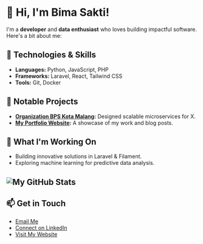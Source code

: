 # 👋 Hi, I'm Bima Sakti!

I'm a **developer** and **data enthusiast** who loves building impactful software. Here's a bit about me:

## 🔧 Technologies & Skills
- **Languages:** Python, JavaScript, PHP
- **Frameworks:** Laravel, React, Tailwind CSS
- **Tools:** Git, Docker

## 🌟 Notable Projects
- **[Organization BPS Kota Malang](https://github.com/BPS-Kota-Malang):** Designed scalable microservices for X.
- **[My Portfolio Website](https://myportfolio.com):** A showcase of my work and blog posts.

## 🚀 What I'm Working On
- Building innovative solutions in Laravel & Filament.
- Exploring machine learning for predictive data analysis.

## ![My GitHub Stats](https://github-readme-stats.vercel.app/api?username=bimasaktikr&show_icons=true&theme=radical)


## 📫 Get in Touch
- [Email Me](mailto:youremail@example.com)
- [Connect on LinkedIn](https://linkedin.com/in/your-profile)
- [Visit My Website](https://mywebsite.com)
